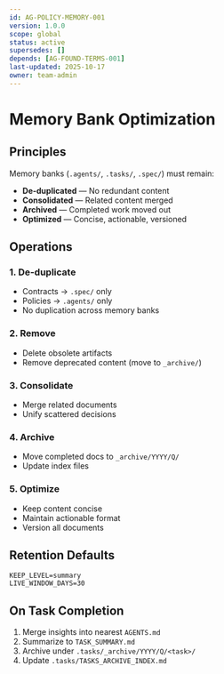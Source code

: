 ```yaml
---
id: AG-POLICY-MEMORY-001
version: 1.0.0
scope: global
status: active
supersedes: []
depends: [AG-FOUND-TERMS-001]
last-updated: 2025-10-17
owner: team-admin
---
```


# Memory Bank Optimization

## Principles

Memory banks (`.agents/`, `.tasks/`, `.spec/`) must remain:
- **De-duplicated** — No redundant content
- **Consolidated** — Related content merged
- **Archived** — Completed work moved out
- **Optimized** — Concise, actionable, versioned

## Operations

### 1. De-duplicate
- Contracts → `.spec/` only
- Policies → `.agents/` only
- No duplication across memory banks

### 2. Remove
- Delete obsolete artifacts
- Remove deprecated content (move to `_archive/`)

### 3. Consolidate
- Merge related documents
- Unify scattered decisions

### 4. Archive
- Move completed docs to `_archive/YYYY/Q/`
- Update index files

### 5. Optimize
- Keep content concise
- Maintain actionable format
- Version all documents

## Retention Defaults

```
KEEP_LEVEL=summary
LIVE_WINDOW_DAYS=30
```

## On Task Completion

1. Merge insights into nearest `AGENTS.md`
2. Summarize to `TASK_SUMMARY.md`
3. Archive under `.tasks/_archive/YYYY/Q/<task>/`
4. Update `.tasks/TASKS_ARCHIVE_INDEX.md`
